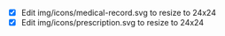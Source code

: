 - [x] Edit img/icons/medical-record.svg to resize to 24x24
- [x] Edit img/icons/prescription.svg to resize to 24x24
